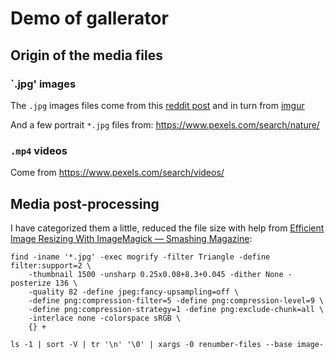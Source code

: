 # Demo of gallerator

## Origin of the media files

### `.jpg' images

The `.jpg` images files come from this [reddit
post](https://www.reddit.com/r/WQHD_Wallpaper/comments/5acl8z/my_1440p_and_4k_nature_wallpapers/)
and in turn from
[imgur](https://imgur.com/a/120-high-quality-nature-images-W9ewQ)

And a few portrait `*.jpg` files from:
https://www.pexels.com/search/nature/


### `.mp4` videos

Come from https://www.pexels.com/search/videos/

## Media post-processing

I have categorized them a little, reduced the file size with help from
[Efficient Image Resizing With ImageMagick — Smashing
Magazine](https://www.smashingmagazine.com/2015/06/efficient-image-resizing-with-imagemagick/):


```shell
find -iname '*.jpg' -exec mogrify -filter Triangle -define filter:support=2 \
    -thumbnail 1500 -unsharp 0.25x0.08+8.3+0.045 -dither None -posterize 136 \
    -quality 82 -define jpeg:fancy-upsampling=off \
    -define png:compression-filter=5 -define png:compression-level=9 \
    -define png:compression-strategy=1 -define png:exclude-chunk=all \
    -interlace none -colorspace sRGB \
    {} +
```

```
ls -1 | sort -V | tr '\n' '\0' | xargs -0 renumber-files --base image-
```
